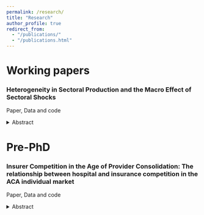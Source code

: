 ```yaml
---
permalink: /research/
title: "Research"
author_profile: true
redirect_from: 
  - "/publications/"
  - "/publications.html"
---
```


# Working papers

### Heterogeneity in Sectoral Production and the Macro Effect of Sectoral Shocks
Paper, Data and code
<details>
<summary>Abstract</summary>
<br>
The effect of a negative sectoral shock on GDP depends on how important the shocked sector is as a direct and indirect supplier and how easily sectors can substitute inputs. Past estimates of the parameters that determine these qualities in the US have been restrictive: they have not been allowed to vary across industries or across time. This paper uses a novel empirical strategy to relax those restrictions, by exploiting variation in input expenditure share shifts within industries rather than across industries. The resulting estimates exhibit significant sectoral and temporal heterogeneity, and are dynamically correlated with weighted patents. In a calibrated GE model of multi-sector production, this heterogeneity (1) raises[lowers] the GDP effect of negative shocks to sectors whose customers are less[more] able to substitute inputs (e.g. the GDP effect of ``Chemical products'' shocks rises), (2) raises[lowers] the GDP effect of negative sectoral shocks in years where sectors are less[more] able to substitute inputs, and (3) raises[lowers] the GDP effect of negative shocks to sectors as they become more[less] central input suppliers (e.g. between 1997 and 2023 the GDP effect of ``Paper products'' shocks fell and the GDP effect of ``Computer and electronic products'' shocks rose due to changes in their importance as input suppliers). 
</details>

# Pre-PhD

### Insurer Competition in the Age of Provider Consolidation: The relationship between hospital and insurance competition in the ACA individual market
Paper, Data and code
<details>
<summary>Abstract</summary>
<br>
This paper investigates the impact of hospital competition (or lack thereof) on insurer participation in the ACA's individual market. Using public data from CMS, and private data from the American Hospital Association (AHA), I construct the Herfindahl–Hirschman Index (HHI)  for hospital and insurer markets at the county-level in 34 of the 36 states using federally facilitated marketplaces, across 2015 and 2016 (hospital HHI is lagged by one year). I fit a linear model on 2063 counties across two years in these states, controlling for county-level covariates and fixed effects for year-"rating area" (a geographic designation created by the ACA,  which typically amounts to a collection of counties). I estimate my parameters using OLS. I find higher hospital HHI levels are associated with higher insurer HHI levels at a coefficient of .033, log linearized. I lay the groundwork for further analysis once more years of data are available, contributing to the existing literature by focusing on insurer competition rather than premium price as my primary outcome, leveraging "rating areas" for better model specification, and outlining a novel approach to hospital market HHI construction using hospital "radii" rather than pre-existing geographic bounds.
</details>


